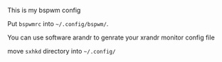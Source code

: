 This is my bspwm config

Put `bspwmrc` into `~/.config/bspwm/`.

You can use software arandr to genrate your xrandr monitor config file

move `sxhkd` directory into `~/.config/`
